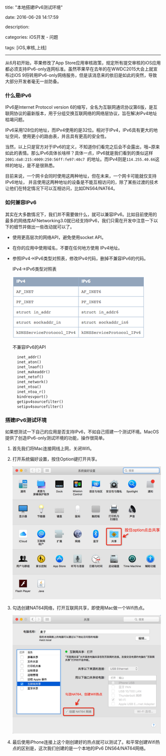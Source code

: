 title: "本地搭建IPv6测试环境"

date: 2016-06-28 14:17:59

description:

categories: iOS开发 - 问题

tags: [iOS,审核,上线]

---

从6月初开始，苹果修改了App Store应用审核政策，规定所有提交审核的iOS应用都必须支持IPv6-only连网标准。虽然苹果早在去年的在WWDC2015大会上就宣布过iOS 9将转用IPv6-only网络服务，但是该消息来的依旧是如此的突然，导致大部分开发者毫无一丝防备。

<!--more-->

### 什么是IPv6

IPv6是Internet Protocol version 6的缩写，全名为互联网通讯协议第6版，是互联网协议的最新版本，用于分组交换互联网络的网络层协议，旨在解决IPv4地址枯竭问题。

IPv6采用128位的地址，而IPv4使用的是32位。相对于IPv4，IPv6具有更大的地址空间，使用更小的路由表，并且具有更高的安全性。

当然，以上只是官方对于IPv6的定义，不知道你们看完之后会不会露出，哦~原来如此的表情。那么IPv6具体长啥样？具体一点，IPv6就是我们看到的类似这样`2001:da8:215:4009:250:56ff:fe97:40c7 `的地址。而IPv4则是`114.255.40.66`这样的地址，是不是很熟悉。

目前来说，一个网卡会同时使用这两种地址，但在未来，一个网卡可能就仅支持IPv6地址， 并且使用这两种地址的设备是不能互相访问的，除了某些过渡的技术让他们在特定情况下可以互相访问，比如DNS64/NAT64。

### 如何兼容IPv6

其实在大多数情况下，我们并不需要做什么，就可以兼容IPv6。比如目前使用的最多的网络库AFNetworking3.0就已经支持IPv6，我们只需在开发中注意一下以下的细节并做出一些改动就可以了。

* 使用更高层次的网络API，避免使用socket API。
* 在你的应用中使用域名，不要在任何地方使用 IPv4地址。
* 参照IPv4->IPv6类型对照表，修改IPv4代码，删掉不兼容IPv6的代码。

	IPv4->IPv6类型对照表
	
	![](/img/iOS问题-本地搭建IPv6测试环境/IPv4->IPv6类型对照表.png)

	不兼容IPv6的API
	
		inet_addr()
		inet_aton()
		inet_lnaof()
		inet_makeaddr()
		inet_netof()
		inet_network()
		inet_ntoa()
		inet_ntoa_r()
		bindresvport()
		getipv4sourcefilter()
		setipv4sourcefilter()

### 搭建IPv6测试环境

如果想测试一下自己的应用是否支持IPv6，不如自己搭建一个测试环境。MacOS提供了创造IPv6-only测试环境的功能，操作很简单。

1. 首先我们将Mac连接网线上网，关闭Wifi。

2. 打开系统偏好设置，按住Option键打开共享。

	![](/img/iOS问题-本地搭建IPv6测试环境/搭建IPv6测试环境01.png)

3. 勾选创建NAT64网络，打开互联网共享，即使用Mac做一个Wifi热点。

	![](/img/iOS问题-本地搭建IPv6测试环境/搭建IPv6测试环境02.png)

4. 最后使用iPhone连接上这个刚创建好的热点就可以测试了。和平常创建Wifi热点的区别是，这次我们创建的是一个本地的IPv6 DNS64/NAT64网络。


